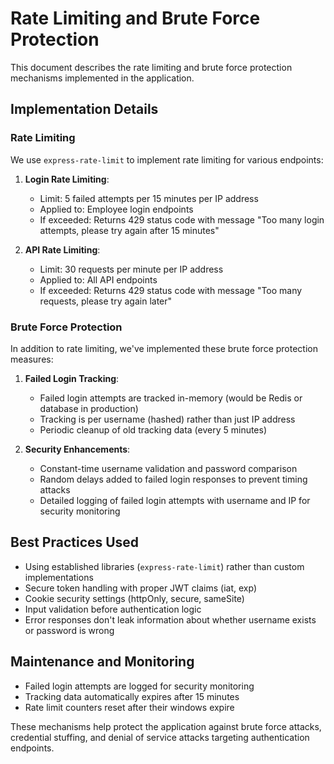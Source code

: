# Rate Limiting and Brute Force Protection

This document describes the rate limiting and brute force protection mechanisms implemented in the application.

## Implementation Details

### Rate Limiting

We use `express-rate-limit` to implement rate limiting for various endpoints:

1. **Login Rate Limiting**:

   - Limit: 5 failed attempts per 15 minutes per IP address
   - Applied to: Employee login endpoints
   - If exceeded: Returns 429 status code with message "Too many login attempts, please try again after 15 minutes"

2. **API Rate Limiting**:
   - Limit: 30 requests per minute per IP address
   - Applied to: All API endpoints
   - If exceeded: Returns 429 status code with message "Too many requests, please try again later"

### Brute Force Protection

In addition to rate limiting, we've implemented these brute force protection measures:

1. **Failed Login Tracking**:

   - Failed login attempts are tracked in-memory (would be Redis or database in production)
   - Tracking is per username (hashed) rather than just IP address
   - Periodic cleanup of old tracking data (every 5 minutes)

2. **Security Enhancements**:
   - Constant-time username validation and password comparison
   - Random delays added to failed login responses to prevent timing attacks
   - Detailed logging of failed login attempts with username and IP for security monitoring

## Best Practices Used

- Using established libraries (`express-rate-limit`) rather than custom implementations
- Secure token handling with proper JWT claims (iat, exp)
- Cookie security settings (httpOnly, secure, sameSite)
- Input validation before authentication logic
- Error responses don't leak information about whether username exists or password is wrong

## Maintenance and Monitoring

- Failed login attempts are logged for security monitoring
- Tracking data automatically expires after 15 minutes
- Rate limit counters reset after their windows expire

These mechanisms help protect the application against brute force attacks, credential stuffing, and denial of service attacks targeting authentication endpoints.
